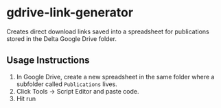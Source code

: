 # gdrive-link-generator
Creates direct download links saved into a spreadsheet for publications stored in the Delta Google Drive folder.

## Usage Instructions
1. In Google Drive, create a new spreadsheet in the same folder where a subfolder called `Publications` lives. 
2. Click Tools -> Script Editor and paste code. 
3. Hit run
